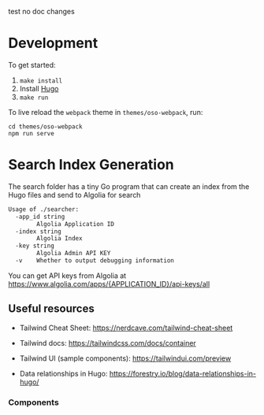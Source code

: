 test no doc changes

# Development

To get started:

1. `make install`
2. Install [Hugo][]
3. `make run`

To live reload the `webpack` theme in `themes/oso-webpack`, run:

```
cd themes/oso-webpack
npm run serve
```

# Search Index Generation

The search folder has a tiny Go program that can create an index from the Hugo files and send to Algolia for search

```bash
Usage of ./searcher:
  -app_id string
    	Algolia Application ID
  -index string
    	Algolia Index
  -key string
    	Algolia Admin API KEY
  -v	Whether to output debugging information
```

You can get API keys from Algolia at https://www.algolia.com/apps/{APPLICATION_ID}/api-keys/all
## Useful resources

- Tailwind Cheat Sheet: https://nerdcave.com/tailwind-cheat-sheet
- Tailwind docs: https://tailwindcss.com/docs/container
- Tailwind UI (sample components): https://tailwindui.com/preview

- Data relationships in Hugo: https://forestry.io/blog/data-relationships-in-hugo/

### Components

[Hugo]: https://gohugo.io/getting-started/installing
